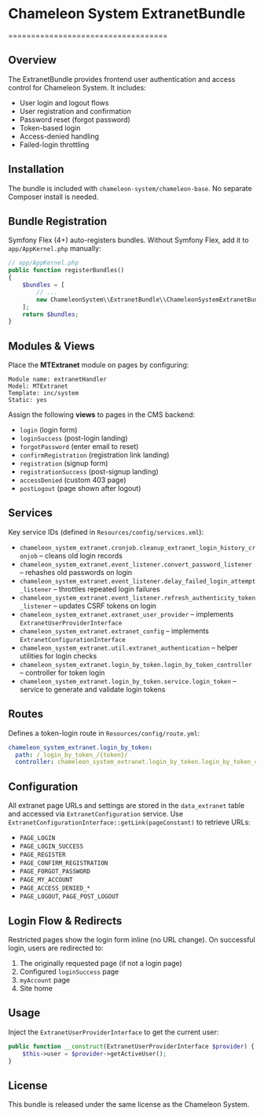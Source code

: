 # Chameleon System ExtranetBundle
===================================

Overview
--------
The ExtranetBundle provides frontend user authentication and access control for Chameleon System. It includes:
- User login and logout flows
- User registration and confirmation
- Password reset (forgot password)
- Token-based login
- Access-denied handling
- Failed-login throttling

Installation
------------
The bundle is included with `chameleon-system/chameleon-base`. No separate Composer install is needed.

Bundle Registration
-------------------
Symfony Flex (4+) auto-registers bundles. Without Symfony Flex, add it to `app/AppKernel.php` manually:

```php
// app/AppKernel.php
public function registerBundles()
{
    $bundles = [
        // ...
        new ChameleonSystem\\ExtranetBundle\\ChameleonSystemExtranetBundle(),
    ];
    return $bundles;
}
```

Modules & Views
---------------
Place the **MTExtranet** module on pages by configuring:
```
Module name: extranetHandler
Model: MTExtranet
Template: inc/system
Static: yes
```
Assign the following **views** to pages in the CMS backend:
- `login` (login form)
- `loginSuccess` (post-login landing)
- `forgotPassword` (enter email to reset)
- `confirmRegistration` (registration link landing)
- `registration` (signup form)
- `registrationSuccess` (post-signup landing)
- `accessDenied` (custom 403 page)
- `postLogout` (page shown after logout)

Services
--------
Key service IDs (defined in `Resources/config/services.xml`):
- `chameleon_system_extranet.cronjob.cleanup_extranet_login_history_cronjob`  – cleans old login records
- `chameleon_system_extranet.event_listener.convert_password_listener`      – rehashes old passwords on login
- `chameleon_system_extranet.event_listener.delay_failed_login_attempt_listener` – throttles repeated login failures
- `chameleon_system_extranet.event_listener.refresh_authenticity_token_listener` – updates CSRF tokens on login
- `chameleon_system_extranet.extranet_user_provider`                      – implements `ExtranetUserProviderInterface`
- `chameleon_system_extranet.extranet_config`                              – implements `ExtranetConfigurationInterface`
- `chameleon_system_extranet.util.extranet_authentication`                – helper utilities for login checks
- `chameleon_system_extranet.login_by_token.login_by_token_controller`     – controller for token login
- `chameleon_system_extranet.login_by_token.service.login_token`           – service to generate and validate login tokens

Routes
------
Defines a token-login route in `Resources/config/route.yml`:
```yaml
chameleon_system_extranet.login_by_token:
  path: /_login_by_token_/{token}/
  controller: chameleon_system_extranet.login_by_token.login_by_token_controller::loginAction
```

Configuration
-------------
All extranet page URLs and settings are stored in the `data_extranet` table and accessed via `ExtranetConfiguration` service.
Use `ExtranetConfigurationInterface::getLink(pageConstant)` to retrieve URLs:
- `PAGE_LOGIN`
- `PAGE_LOGIN_SUCCESS`
- `PAGE_REGISTER`
- `PAGE_CONFIRM_REGISTRATION`
- `PAGE_FORGOT_PASSWORD`
- `PAGE_MY_ACCOUNT`
- `PAGE_ACCESS_DENIED_*`
- `PAGE_LOGOUT`, `PAGE_POST_LOGOUT`

Login Flow & Redirects
----------------------
Restricted pages show the login form inline (no URL change). On successful login, users are redirected to:
1. The originally requested page (if not a login page)
2. Configured `loginSuccess` page
3. `myAccount` page
4. Site home

Usage
-----
Inject the `ExtranetUserProviderInterface` to get the current user:
```php
public function __construct(ExtranetUserProviderInterface $provider) {
    $this->user = $provider->getActiveUser();
}
```

License
-------
This bundle is released under the same license as the Chameleon System.